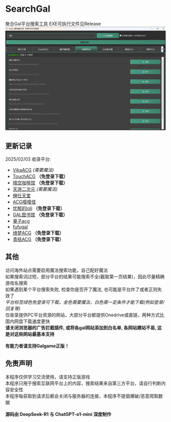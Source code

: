 # SearchGal
聚合Gal平台搜索工具
EXE可执行文件见Release
![演示图片](./shot.png)

## 更新记录
2025/02/03 收录平台:<br>
- [VikaACG](https://www.vikacg.com/) *(需要魔法)*
- [TouchACG](https://www.touchgal.io/) **（免登录下载）**
- [晴空咖啡馆](https://aozoracafe.com/) **（免登录下载）**
- [天游二次元](https://www.tiangal.com/) *(需要魔法)*
- [绅仕天堂](https://www.gogalgame.com/)
- [ACG嘤嘤怪](https://acgyyg.ru/)
- [忧郁的loli](https://www.ttloli.com/) **（免登录下载）**
- [GAL图书馆](https://gallibrary.pw/) **（免登录下载）**
- [量子acg](https://lzacg.org/)
- [fufugal](https://www.fufugal.com/)
- [绮梦ACG](https://acgs.one/) **（免登录下载）**
- [青桔ACG](https://spare.qingju.org/) **（免登录下载）**

## 其他
访问海外站点需要启用魔法搜索功能，自己配好魔法<br>
如果搜索词过短，部分平台的结果可能搜索不全(截取第一页结果)，因此尽量精确游戏名搜索<br>
如果遇到某个平台搜索失败, 检查你是否开了魔法, 也可能是平台炸了或者正则失效了<br>
*平台标签绿色免登录可下载，金色需要魔法，白色需一定条件才能下载(例如登录/回复等)*<br>
仅收录提供PC平台资源的网站，大部分平台都提供Onedrive或直链，两种方式比国内网盘下载速度更快<br>
**请关闭浏览器的广告拦截插件, 或将各gal网站添加到白名单, 各网站建站不易, 这是对这些网站最基本支持**<br>
<br>
**有能力者请支持Galgame正版！**

## 免责声明
本程序仅供学习交流使用，请支持正版游戏<br>
本程序只用于搜索互联网平台上的内容，搜索结果来自第三方平台，请自行判断内容安全性<br>
本程序每获取到请求后都会关闭与服务器的连接，本程序不提倡爆破/恶意爬取数据<br>
<br>
**源码由 DeepSeek-R1 与 ChatGPT-o1-mini 深度制作**
